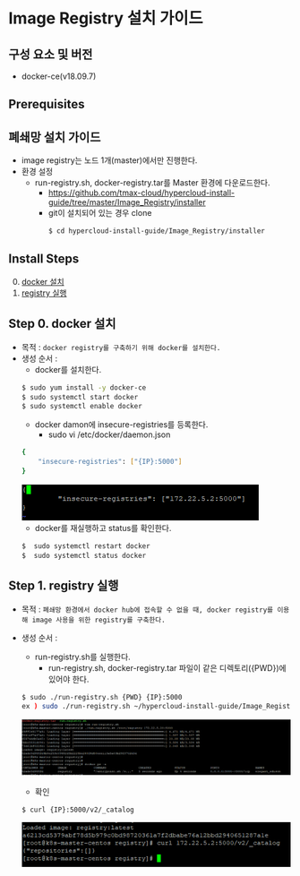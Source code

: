 # Image Registry 설치 가이드

## 구성 요소 및 버전
* docker-ce(v18.09.7)

## Prerequisites
## 폐쇄망 설치 가이드
  * image registry는 노드 1개(master)에서만 진행한다. 
  * 환경 설정
    * run-registry.sh, docker-registry.tar를 Master 환경에 다운로드한다.
        * https://github.com/tmax-cloud/hypercloud-install-guide/tree/master/Image_Registry/installer
        * git이 설치되어 있는 경우 clone
           ```bash
           $ cd hypercloud-install-guide/Image_Registry/installer
           ```
## Install Steps
0. [docker 설치](https://github.com/tmax-cloud/hypercloud-install-guide/blob/master/Image_Registry/README.md#step-0-docker-%EC%84%A4%EC%B9%98)
1. [registry 실행](https://github.com/tmax-cloud/hypercloud-install-guide/blob/master/Image_Registry/README.md#step-1-registry-%EC%8B%A4%ED%96%89)

## Step 0. docker 설치
* 목적 : `docker registry를 구축하기 위해 docker를 설치한다.`
* 생성 순서 : 
    * docker를 설치한다.
    ```bash
    $ sudo yum install -y docker-ce
    $ sudo systemctl start docker
    $ sudo systemctl enable docker
    ```
    * docker damon에 insecure-registries를 등록한다.
      * sudo vi /etc/docker/daemon.json
    ```bash
    {
        "insecure-registries": ["{IP}:5000"]
    }
    ```
    ![image](figure/docker_registry.PNG)
    * docker를 재실행하고 status를 확인한다.
    ```bash
    $  sudo systemctl restart docker
    $  sudo systemctl status docker
    ```    
    
## Step 1. registry 실행
* 목적 : `폐쇄망 환경에서 docker hub에 접속할 수 없을 때, docker registry를 이용해 image 사용을 위한 registry를 구축한다.`
* 생성 순서 : 
    * run-registry.sh를 실행한다.
    	 * run-registry.sh, docker-registry.tar 파일이 같은 디렉토리({PWD})에 있어야 한다.
    ```bash
    $ sudo ./run-registry.sh {PWD} {IP}:5000
    ex ) sudo ./run-registry.sh ~/hypercloud-install-guide/Image_Registry/installer 172.22.5.2:5000
    ```
    ![image](figure/registry.PNG)

    * 확인
    ```bash
    $ curl {IP}:5000/v2/_catalog
    ```
    ![image](figure/catalog.PNG)

